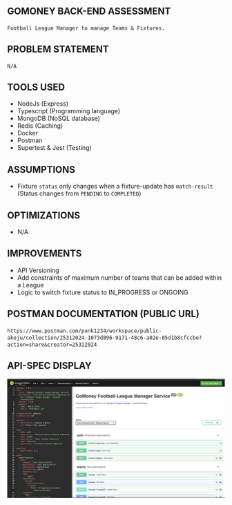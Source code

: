 ## GOMONEY BACK-END ASSESSMENT
```
Football League Manager to manage Teams & Fixtures.
```

## PROBLEM STATEMENT
```
N/A
```

## TOOLS USED
- NodeJs (Express)
- Typescript (Programming language)
- MongoDB (NoSQL database)
- Redis (Caching)
- Docker
- Postman
- Supertest & Jest (Testing)

## ASSUMPTIONS
- Fixture `status` only changes when a fixture-update has `match-result` (Status changes from `PENDING` to `COMPLETED`)

## OPTIMIZATIONS
- N/A

## IMPROVEMENTS
- API Versioning
- Add constraints of maximum number of teams that can be added within a League
- Logic to switch fixture status to IN_PROGRESS or ONGOING

## POSTMAN DOCUMENTATION (PUBLIC URL)
```
https://www.postman.com/punk1234/workspace/public-akeju/collection/25312024-1073d896-9171-48c6-a02e-05d1b8cfccbe?action=share&creator=25312024
```

## API-SPEC DISPLAY
![API-SPEC DISPLAY](./docs/open-api-doc.png)
